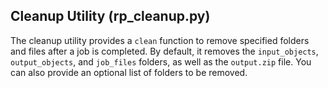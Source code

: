 ## Cleanup Utility (rp_cleanup.py)

The cleanup utility provides a `clean` function to remove specified folders and files after a job is completed. By default, it removes the `input_objects`, `output_objects`, and `job_files` folders, as well as the `output.zip` file. You can also provide an optional list of folders to be removed.

